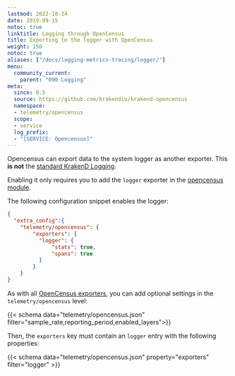 ```yaml
---
lastmod: 2022-10-24
date: 2019-09-15
notoc: true
linktitle: Logging through OpenCensus
title: Exporting to the logger with OpenCensus
weight: 150
notoc: true
aliases: ["/docs/logging-metrics-tracing/logger/"]
menu:
  community_current:
    parent: "090 Logging"
meta:
  since: 0.5
  source: https://github.com/krakendio/krakend-opencensus
  namespace:
  - telemetry/opencensus
  scope:
  - service
  log_prefix:
  - "[SERVICE: Opencensus]"
---
```

Opencensus can export data to the system logger as another exporter. This **is not** the [standard KrakenD Logging](/docs/logging/).

Enabling it only requires you to add the `logger` exporter in the [opencensus module](/docs/telemetry/opencensus/).

The following configuration snippet enables the logger:
```json
{
  "extra_config":{
    "telemetry/opencensus": {
        "exporters": {
          "logger": {
              "stats": true,
              "spans": true
          }
        }
    }
}
```

As with all [OpenCensus exporters](/docs/telemetry/opencensus/), you can add optional settings in the `telemetry/opencensus` level:

{{< schema data="telemetry/opencensus.json" filter="sample_rate,reporting_period,enabled_layers">}}

Then, the `exporters` key must contain an `logger` entry with the following properties:

{{< schema data="telemetry/opencensus.json" property="exporters" filter="logger" >}}
